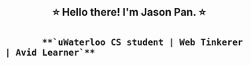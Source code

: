 <h2 align="center">⭐️ Hello there! I'm Jason Pan. ⭐️<h2>

           **`uWaterloo CS student | Web Tinkerer | Avid Learner`**
